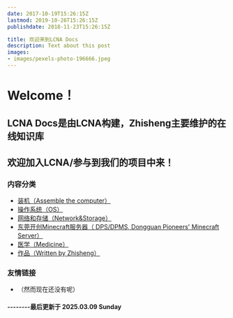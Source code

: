 ```yaml
---
date: 2017-10-19T15:26:15Z
lastmod: 2019-10-26T15:26:15Z
publishdate: 2018-11-23T15:26:15Z

title: 欢迎来到LCNA Docs
description: Text about this post
images:
- images/pexels-photo-196666.jpeg
---
```


# Welcome！
## LCNA Docs是由LCNA构建，Zhisheng主要维护的在线知识库
## 欢迎加入LCNA/参与到我们的项目中来！

### 内容分类
* [装机（Assemble the computer）](../it/pc)
* [操作系统（OS）](../it/os)
* [网络和存储（Network&Storage）](../it/ns)
* [东莞开创Minecraft服务器（ DPS/DPMS, Dongguan  Pioneers' Minecraft Server）](../dps)
* [医学（Medicine）](../medicine)
* [作品（Written by Zhisheng）](../works)

### 友情链接
* （然而现在还没有呢）

#### --------最后更新于 2025.03.09 Sunday
<!--* 
* [Custom Shortcodes](sample/custom-shortcodes/)
  * Code highlight with clipboard
  * Alert panel
  * Button
* [Search Shortcode](sample/search-shortcode/) powered by [Algolia](https://www.algolia.com/)
* Open Graph
* Analytics with Google Analytics, Google Tag Manager

